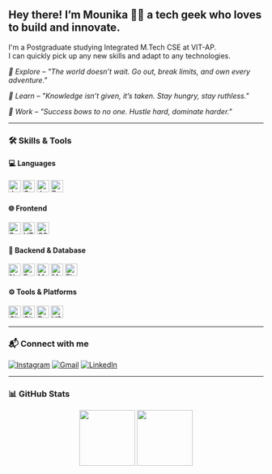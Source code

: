 <h2 align="left">Hey there! I’m Mounika 👩‍💻 a tech geek who loves to build and innovate.</h2>

<p>
I'm a Postgraduate studying Integrated M.Tech CSE at VIT-AP.<br>
I can quickly pick up any new skills and adapt to any technologies.
</p>

<p><i>🔹 Explore – "The world doesn’t wait. Go out, break limits, and own every adventure."</i></p>
<p><i>🔹 Learn – "Knowledge isn’t given, it’s taken. Stay hungry, stay ruthless."</i></p>
<p><i>🔹 Work – "Success bows to no one. Hustle hard, dominate harder."</i></p>

---

### 🛠️ Skills & Tools

#### 💻 Languages
<p>
  <img src="https://cdn.jsdelivr.net/gh/devicons/devicon/icons/java/java-original.svg" height="24" alt="Java" />
  <img src="https://cdn.jsdelivr.net/gh/devicons/devicon/icons/cplusplus/cplusplus-original.svg" height="24" alt="C++" />
  <img src="https://cdn.jsdelivr.net/gh/devicons/devicon/icons/javascript/javascript-original.svg" height="24" alt="JavaScript" />
  <img src="https://cdn.jsdelivr.net/gh/devicons/devicon/icons/python/python-original.svg" height="24" alt="Python" />
</p>

#### 🌐 Frontend
<p>
  <img src="https://cdn.jsdelivr.net/gh/devicons/devicon/icons/react/react-original.svg" height="24" alt="React" />
  <img src="https://cdn.jsdelivr.net/gh/devicons/devicon/icons/html5/html5-original.svg" height="24" alt="HTML5" />
  <img src="https://cdn.jsdelivr.net/gh/devicons/devicon/icons/css3/css3-original.svg" height="24" alt="CSS3" />
</p>

#### 🧠 Backend & Database
<p>
  <img src="https://cdn.jsdelivr.net/gh/devicons/devicon/icons/nodejs/nodejs-original.svg" height="24" alt="Node.js" />
  <img src="https://cdn.jsdelivr.net/gh/devicons/devicon/icons/express/express-original.svg" height="24" alt="Express" />
  <img src="https://cdn.jsdelivr.net/gh/devicons/devicon/icons/mongodb/mongodb-original.svg" height="24" alt="MongoDB" />
  <img src="https://cdn.jsdelivr.net/gh/devicons/devicon/icons/mysql/mysql-original.svg" height="24" alt="MySQL" />
  <img src="https://cdn.jsdelivr.net/gh/devicons/devicon/icons/firebase/firebase-plain.svg" height="24" alt="Firebase" />
</p>

#### ⚙️ Tools & Platforms
<p>
  <img src="https://cdn.jsdelivr.net/gh/devicons/devicon/icons/git/git-original.svg" height="24" alt="Git" />
  <img src="https://cdn.jsdelivr.net/gh/devicons/devicon/icons/github/github-original.svg" height="24" alt="GitHub" />
  <img src="https://cdn.jsdelivr.net/gh/devicons/devicon/icons/docker/docker-original.svg" height="24" alt="Docker" />
  <img src="https://cdn.jsdelivr.net/gh/devicons/devicon/icons/vscode/vscode-original.svg" height="24" alt="VS Code" />
</p>

---

### 📬 Connect with me

[![Instagram](https://img.shields.io/static/v1?message=Instagram&logo=instagram&color=E4405F&style=for-the-badge)](https://www.instagram.com/b__mounica/)
[![Gmail](https://img.shields.io/static/v1?message=Gmail&logo=gmail&color=D14836&style=for-the-badge)](mailto:bhupanimounika123@gmail.com)
[![LinkedIn](https://img.shields.io/static/v1?message=LinkedIn&logo=linkedin&color=0077B5&style=for-the-badge)](https://www.linkedin.com/in/bhupani-mounika-a97388243/)

---

### 📊 GitHub Stats

<div align="center">
  <img src="https://github-readme-stats.vercel.app/api?username=Bhupanimounika22&show_icons=true&theme=dracula&include_all_commits=true&count_private=true" height="110"/>
  <img src="https://github-readme-stats.vercel.app/api/top-langs?username=Bhupanimounika22&layout=compact&theme=dracula" height="110"/>
</div>
